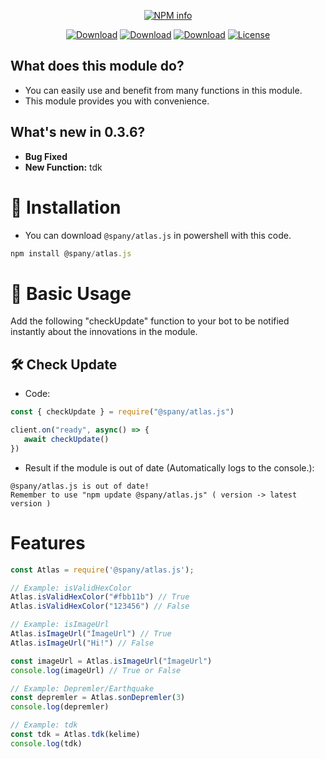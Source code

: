 <div align="center">
<p>
   <a href="https://nodei.co/npm/@spany/atlas.js/"><img src="https://nodei.co/npm/@spany/atlas.js.png?downloads=true&stars=true" alt="NPM info" /></a>
 </p>
<p>
    <a href="https://www.npmjs.com/package/@spany/atlas.js"><img src="https://img.shields.io/npm/dt/%40spany%2Fatlas.js" alt="Download" /></a>
    <a href="https://www.npmjs.com/package/@spany/atlas.js"><img src="https://img.shields.io/npm/dw/%40spany%2Fatlas.js" alt="Download" /></a>
    <a href="https://www.npmjs.com/package/@spany/atlas.js"><img src="https://img.shields.io/npm/dm/%40spany%2Fatlas.js" alt="Download" /></a>
    <a href="https://www.npmjs.com/package/@spany/atlas.js"><img src="https://img.shields.io/npm/l/%40spany%2Fatlas.js" alt="License" /></a>
 </p>
</div>

## What does this module do?
- You can easily use and benefit from many functions in this module.
- This module provides you with convenience.

## What's new in 0.3.6?
- **Bug Fixed**
- **New Function:** tdk

# 🔧 Installation
- You can download `@spany/atlas.js` in powershell with this code.
```js
npm install @spany/atlas.js
```

# 🧱 Basic Usage
Add the following "checkUpdate" function to your bot to be notified instantly about the innovations in the module.

## 🛠️ Check Update
- Code: 
```js
const { checkUpdate } = require("@spany/atlas.js")

client.on("ready", async() => {
   await checkUpdate()
})
```
- Result if the module is out of date (Automatically logs to the console.):
```shell
@spany/atlas.js is out of date!
Remember to use "npm update @spany/atlas.js" ( version -> latest version )
```

# Features
```js
const Atlas = require('@spany/atlas.js');

// Example: isValidHexColor
Atlas.isValidHexColor("#fbb11b") // True
Atlas.isValidHexColor("123456") // False

// Example: isImageUrl
Atlas.isImageUrl("İmageUrl") // True
Atlas.isImageUrl("Hi!") // False

const imageUrl = Atlas.isImageUrl("İmageUrl")
console.log(imageUrl) // True or False

// Example: Depremler/Earthquake
const depremler = Atlas.sonDepremler(3)
console.log(depremler) 

// Example: tdk
const tdk = Atlas.tdk(kelime)
console.log(tdk)
```
